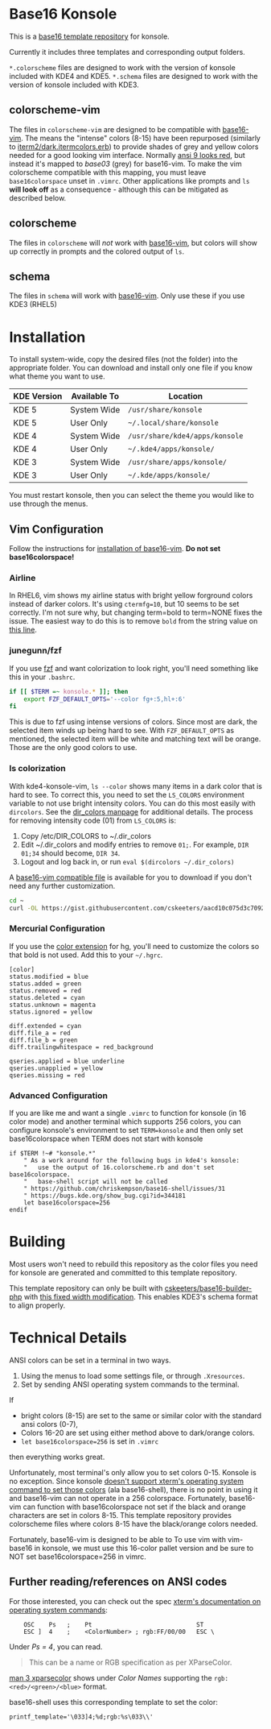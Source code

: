 # Base16 Konsole

This is a [base16 template repository][tr] for konsole.

Currently it includes three templates and corresponding output folders.

`*.colorscheme` files are designed to work with the version of konsole included with KDE4 and KDE5.  `*.schema` files are designed to work with the version of konsole included with KDE3.

## colorscheme-vim

The files in `colorscheme-vim` are designed to be compatible with [base16-vim][bv].  The means the "intense" colors (8-15) have been repurposed (similarly to [iterm2/dark.itermcolors.erb][itermtempl]) to provide shades of grey and yellow colors needed for a good looking vim interface.  Normally [ansi 9 looks red][wikicolors], but instead it's mapped to *base03* (grey) for base16-vim.  To make the vim colorscheme compatible with this mapping, you must leave `base16colorspace` unset in `.vimrc`.  Other applications like prompts and `ls` **will look off** as a consequence - although this can be mitigated as described below.

## colorscheme

The files in `colorscheme` will *not* work with [base16-vim][bv], but colors will show up correctly in prompts and the colored output of `ls`.

## schema

The files in `schema` will work with [base16-vim][bv].  Only use these if you use KDE3 (RHEL5)

# Installation

To install system-wide, copy the desired files (not the folder) into the appropriate folder.  You can download and install only one file if you know what theme you want to use.

KDE Version | Available To |Location
------------|--------------|-----------------------
KDE 5       | System Wide  | `/usr/share/konsole`
KDE 5       | User Only    | `~/.local/share/konsole`
KDE 4       | System Wide  | `/usr/share/kde4/apps/konsole`
KDE 4       | User Only    | `~/.kde4/apps/konsole/`
KDE 3       | System Wide  | `/usr/share/apps/konsole/`
KDE 3       | User Only    | `~/.kde/apps/konsole/`

You must restart konsole, then you can select the theme you would like to use through the menus.

## Vim Configuration

Follow the instructions for [installation of base16-vim][bvi].  **Do not set base16colorspace!**

### Airline

In RHEL6, vim shows my airline status with bright yellow forground colors instead of darker colors.  It's using `ctermfg=10`, but 10 seems to be set correctly.  I'm not sure why, but changing term=bold to term=NONE fixes the issue.  The easiest way to do this is to remove `bold` from the string value on [this line][airline-bold].

### junegunn/fzf

If you use [fzf][fzf] and want colorization to look right, you'll need something like this in your `.bashrc`.

```sh
if [[ $TERM =~ konsole.* ]]; then
    export FZF_DEFAULT_OPTS='--color fg+:5,hl+:6'
fi
```

This is due to fzf using intense versions of colors.  Since most are dark, the selected item winds up being hard to see.  With `FZF_DEFAULT_OPTS` as mentioned, the selected item will be white and matching text will be orange.  Those are the only good colors to use.

### ls colorization

With kde4-konsole-vim, `ls --color` shows many items in a dark color that is hard to see.  To correct this, you need to set the `LS_COLORS` environment variable to not use bright intensity colors.  You can do this most easily with `dircolors`.  See the [dir_colors manpage][dir_colors] for additional details.  The process for removing intensity code (01) from `LS_COLORS` is:

1. Copy /etc/DIR_COLORS to ~/.dir_colors
1. Edit ~/.dir_colors and modify entries to remove `01;`.  For example, `DIR 01;34` should become, `DIR 34`.
1. Logout and log back in, or run `eval $(dircolors ~/.dir_colors)`

A [base16-vim compatible file][dcgist] is available for you to download if you don't need any further customization.

```sh
cd ~
curl -OL https://gist.githubusercontent.com/cskeeters/aacd10c075d3c7092a5e4e36db34e62d/raw/.dir_colors
```

### Mercurial Configuration

If you use the [color extension][hgc] for hg, you'll need to customize the colors so that bold is not used.  Add this to your `~/.hgrc`.

    [color]
    status.modified = blue
    status.added = green
    status.removed = red
    status.deleted = cyan
    status.unknown = magenta
    status.ignored = yellow

    diff.extended = cyan
    diff.file_a = red
    diff.file_b = green
    diff.trailingwhitespace = red_background

    qseries.applied = blue underline
    qseries.unapplied = yellow
    qseries.missing = red

### Advanced Configuration

If you are like me and want a single `.vimrc` to function for konsole (in 16 color mode) and another terminal which supports 256 colors, you can configure konsole's environment to set `TERM=konsole` and then only set base16colorspace when TERM does not start with konsole

```vim
if $TERM !~# "konsole.*"
    " As a work around for the following bugs in kde4's konsole:
    "   use the output of 16.colorscheme.rb and don't set base16colorspace.
    "   base-shell script will not be called
    " https://github.com/chriskempson/base16-shell/issues/31
    " https://bugs.kde.org/show_bug.cgi?id=344181
    let base16colorspace=256
endif
```

# Building

Most users won't need to rebuild this repository as the color files you need for konsole are generated and committed to this template repository.

This template repository can only be built with [cskeeters/base16-builder-php](https://github.com/cskeeters/base16-builder-php) with [this fixed width modification](https://github.com/cskeeters/base16-builder-php/commit/f13a88c9a460c9377b8b27d401996e4f41ebf748).  This enables KDE3's schema format to align properly.

# Technical Details

ANSI colors can be set in a terminal in two ways.

1. Using the menus to load some settings file, or through `.Xresources`.
2. Set by sending ANSI operating system commands to the terminal.

If

* bright colors (8-15) are set to the same or similar color with the standard ansi colors (0-7),
* Colors 16-20 are set using either method above to dark/orange colors.
* `let base16colorspace=256` is set in `.vimrc`

then everything works great.

Unfortunately, most terminal's only allow you to set colors 0-15.  Konsole is no exception.  Since konsole [doesn't support xterm's operating system command to set those colors][konbug] (ala base16-shell), there is no point in using it and base16-vim can not operate in a 256 colorspace.  Fortunately, base16-vim can function with base16colorspace not set if the black and orange characters are set in colors 8-15.  This template repository provides colorscheme files where colors 8-15 have the black/orange colors needed.

Fortunately, base16-vim is designed to be able to To use vim with vim-base16 in konsole, we must use this 16-color pallet version  and be sure to NOT set base16colorspace=256 in vimrc.


## Further reading/references on ANSI codes

For those interested, you can check out the spec [xterm's documentation on operating system commands][osc]:

```text
    OSC    Ps   ;    Pt                             ST
    ESC ]  4    ;    <ColorNumber> ; rgb:FF/00/00   ESC \
````

Under *Ps = 4*, you can read.

> This can be a name or RGB specification as per XParseColor.

[man 3 xparsecolor][xpc] shows under *Color Names* supporting the `rgb:<red>/<green>/<blue>` format.

[xpc]: https://linux.die.net/man/3/xparsecolor

base16-shell uses this corresponding template to set the color:

    printf_template='\033]4;%d;rgb:%s\033\\'

[wikicolors]: https://en.wikipedia.org/wiki/ANSI_escape_code#Colors
[testcolor]: https://chriskempson.github.io/base16/
[itermtempl]: https://github.com/chriskempson/base16-builder/blob/master/templates/iterm2/dark.itermcolors.erb
[bv]: https://github.com/chriskempson/base16-vim
[tr]: https://github.com/chriskempson/base16#template-repositories
[bvi]: https://github.com/chriskempson/base16-vim#installation
[airline-bold]: https://github.com/vim-airline/vim-airline/blob/45d77ca90953e191e4ac140b964683c2aecef069/autoload/airline/themes.vim#L51
[konbug]: https://bugs.kde.org/show_bug.cgi?id=344181
[osc]: http://invisible-island.net/xterm/ctlseqs/ctlseqs.html#h2-Operating-System-Commands
[fzf]: https://github.com/junegunn/fzf
[dir_colors]: https://linux.die.net/man/5/dir_color://linux.die.net/man/5/dir_colors
[dcgist]: https://gist.github.com/cskeeters/aacd10c075d3c7092a5e4e36db34e62d
[hgc]: https://www.mercurial-scm.org/wiki/ColorExtension
